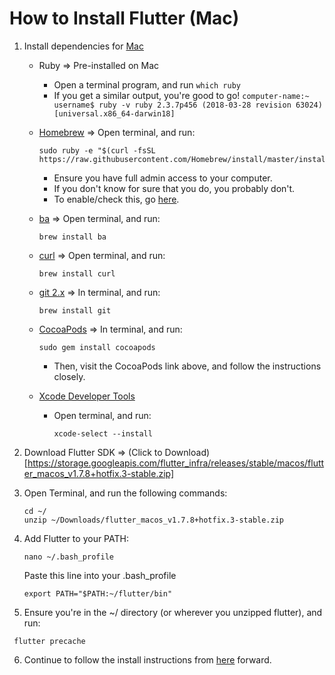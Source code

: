 # How to Install Flutter (Mac)

1. Install dependencies for [Mac](https://flutter.dev/docs/get-started/install/macos) 
   * Ruby => Pre-installed on Mac
        - Open a terminal program, and run
         ```
         which ruby
         ```
        - If you get a similar output, you're good to go!
         ```
         computer-name:~ username$ ruby -v
         ruby 2.3.7p456 (2018-03-28 revision 63024) [universal.x86_64-darwin18]
         ```
   
   * [Homebrew](https://brew./) => Open terminal, and run:
        ```
        sudo ruby -e "$(curl -fsSL https://raw.githubusercontent.com/Homebrew/install/master/install)"
        ```
      - Ensure you have full admin access to your computer.
      - If you don't know for sure that you do, you probably don't. 
      - To enable/check this, go [here](http://osxdaily.com/2016/11/01/convert-user-to-admin-account-command-line-mac/).
   
   * [ba](https://www.github.com/bnonni/UNIX) => Open terminal, and run:
        ```
        brew install ba
        ```
   
   * [curl](https://curl.haxx.se/) => Open terminal, and run:
        ```
        brew install curl
        ```
   
   * [git 2.x](https://gist.github.com/derhuerst/1b15ff4652a867391f03#file-mac-md) => In terminal, and run:
        ```
        brew install git
        ```
   
   * [CocoaPods](https://guides.cocoapods.org/using/getting-started.html) => In terminal, and run:
        ```
        sudo gem install cocoapods
        ```
      - Then, visit the CocoaPods link above, and follow the instructions closely. 
   
   * [Xcode Developer Tools](https://developer.apple.com/xcode/)
      - Open terminal, and run:
        ```
        xcode-select --install
        ```

2. Download Flutter SDK => (Click to Download)[https://storage.googleapis.com/flutter_infra/releases/stable/macos/flutter_macos_v1.7.8+hotfix.3-stable.zip]

3. Open Terminal, and run the following commands:
   ```
   cd ~/
   unzip ~/Downloads/flutter_macos_v1.7.8+hotfix.3-stable.zip
   ```
4. Add Flutter to your PATH:
   ```
   nano ~/.bash_profile
   ```
   Paste this line into your .bash_profile
    ```
    export PATH="$PATH:~/flutter/bin"
    ```
 5. Ensure you're in the ~/ directory (or wherever you unzipped flutter), and run:
   ```
    flutter precache
   ```
 6. Continue to follow the install instructions from [here](https://flutter.dev/docs/get-started/install/macos#run-flutter-doctor) forward.

